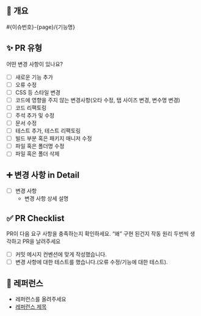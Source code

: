 <!-- PR의 제목은 "브랜치명" 으로 작성해주세용 -->
<!-- 변경 사항 및 관련 이슈에 대해 간단하게 작성해주세요. 어떻게보다 무엇을 왜 수정했는지 설명해주세요. -->
<!-- Resolves: #(Isuue Number) -->
## 📢 개요
#{이슈번호}-{page}/{기능명} 

## ✨ PR 유형
어떤 변경 사항이 있나요?

- [ ] 새로운 기능 추가
- [ ] 오류 수정
- [ ] CSS 등 스타일 변경 
- [ ] 코드에 영향을 주지 않는 변경사항(오타 수정, 탭 사이즈 변경, 변수명 변경)
- [ ] 코드 리팩토링 
- [ ] 주석 추가 및 수정
- [ ] 문서 수정
- [ ] 테스트 추가, 테스트 리팩토링
- [ ] 빌드 부분 혹은 패키지 매니저 수정
- [ ] 파일 혹은 폴더명 수정
- [ ] 파일 혹은 폴더 삭제

## ➕ 변경 사항 in Detail
- [ ] 변경 사항
  - 변경 사항 상세 설명

## ✅ PR Checklist
PR이 다음 요구 사항을 충족하는지 확인하세요.
“왜” 구현 된건지 작동 원리 두번씩 생각하고 PR을 날려주세요
- [ ] 커밋 메시지 컨벤션에 맞게 작성했습니다.
- [ ] 변경 사항에 대한 테스트를 했습니다.(오류 수정/기능에 대한 테스트).

## 🔸 레퍼런스 
- 레퍼런스를 올려주세요
- [레퍼런스 제목](https://)
